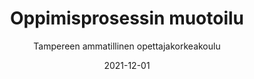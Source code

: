 ---
title: Oppimisprosessin muotoilu
subtitle: Tampereen ammatillinen opettajakorkeakoulu
layout: default
modal-id: 4
date: 2021-12-01
img: tamk.jpg
thumbnail: tamk-thumbnail.jpg
alt: image-alt
project-date: Syksy 2021
client: Tampereen ammatillinen opettajakorkeakoulu
client-url: https://www.tuni.fi/fi/tule-opiskelemaan/ammatillinen-opettajankoulutus
category: Kurssit
description: 'Suoritin kurssin syksyllä 2021. Kurssin aikana tutustuin erilaisiin menetelmiin kurssin ja kurssin osasuoritusten muotoiluun. Vaikka kokemusta asiasta onkin jo työn kautta, jälleen kerran teoriatieto vahvisti jo aiemmin hankittua osaamista, ja selvensi yksityiskohtia.'
---
